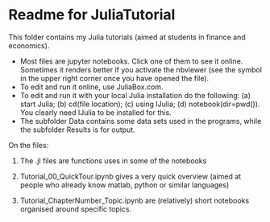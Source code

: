Readme for JuliaTutorial
========================

This folder contains my Julia tutorials (aimed at students in finance and economics). 

*  Most files are jupyter notebooks. Click one of them to see it online. Sometimes it renders better if you activate the nbviewer (see the symbol in the upper right corner once you have opened the file).
*  To edit and run it online, use JuliaBox.com.
*  To edit and run it with your local Julia installation do the following: (a) start Julia; (b) cd(file location); (c) using IJulia; (d) notebook(dir=pwd()). You clearly need IJulia to be installed for this.
*  The subfolder Data contains some data sets used in the programs, while the subfolder Results is for output.


On the files:


1. The .jl files are functions uses in some of the notebooks

2.  Tutorial_00_QuickTour.ipynb gives a very quick overview (aimed at people who already know matlab, python or similar languages)

3. Tutorial_ChapterNumber_Topic.ipynb are (relatively) short notebooks organised around specific topics.
